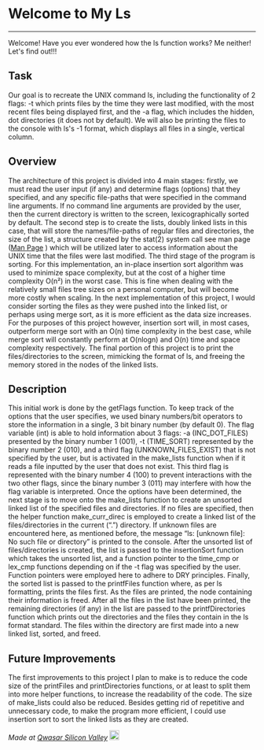 # Welcome to My Ls
***
Welcome! Have you ever wondered how the ls function works? Me neither! Let's find out!!!

## Task
Our goal is to recreate the UNIX command ls, including the functionality of 2 flags: -t which prints files by the time they were last modified, with the most recent files being displayed first, and the -a flag, which includes the hidden, dot directories (it does not by default). We will also be printing the files to the console with ls's -1 format, which displays all files in a single, vertical column. 


## Overview
The architecture of this project is divided into 4 main stages: firstly, we must read the user input (if any) and determine flags (options) that they specified, and any specific file-paths that were specified in the command line arguments. If no command line arguments are provided by the user, then the current directory is written to the screen, lexicographically sorted by default. The second step is to create the lists, doubly linked lists in this case, that will store the names/file-paths of regular files and directories, the size of the list, a structure created by the stat(2) system call see man page ([Man Page](https://man7.org/linux/man-pages/man2/lstat.2.html#:~:text=The%20fields%20in%20the%20stat,the%20file%20type%20and%20mode) ) which will be utilized later to access information about the UNIX time that the files were last modified. The third stage of the program is sorting. For this implementation, an in-place insertion sort algorithm was used to minimize space complexity, but at the cost of a higher time complexity O(n²) in the worst case. This is fine when dealing with the relatively small files tree sizes on a personal computer, but will become more costly when scaling. In the next implementation of this project, I would consider sorting the files as they were pushed into the linked list, or perhaps using merge sort, as it is more efficient as the data size increases. For the purposes of this project however, insertion sort will, in most cases, outperform merge sort with an O(n) time complexity in the best case, while merge sort will constantly perform at O(nlogn) and O(n) time and space complexity respectively. The final portion of this project is to print the files/directories to the screen, mimicking the format of ls, and freeing the memory  stored in the nodes of the linked lists.

## Description
This initial work is done by the getFlags function. To keep track of the options that the user specifies, we used binary numbers/bit operators to store the information in a single, 3 bit binary number (by default 0). The flag variable (int) is able to hold information about 3 flags: -a (INC_DOT_FILES) presented by the binary number 1 (001), -t (TIME_SORT) represented by the binary number 2 (010), and a third flag (UNKNOWN_FILES_EXIST) that is not specified by the user, but is activated in the make_lists function when if it reads a file inputted by the user that does not exist. This third flag is represented with the binary number 4 (100) to prevent interactions with the two other flags, since the binary number 3 (011) may interfere with how the flag variable is interpreted.
Once the options have been determined, the next stage is to move onto the make_lists function to create an unsorted linked list of the specified files and directories. If no files are specified, then the helper function make_curr_direc is employed to create a linked list of the files/directories in the current (“.”) directory. If unknown files are encountered here, as mentioned before, the message “ls: [unknown file]: No such file or directory” is printed to the console. 
After the unsorted list of files/directories is created, the list is passed to the insertionSort function which takes the unsorted list, and a function pointer to the time_cmp or lex_cmp functions depending on if the -t flag was specified by the user. Function pointers were employed here to adhere to DRY principles. Finally, the sorted list is passed to the printfFiles function where, as per ls formatting, prints the files first. As the files are printed, the node containing their information is freed. After all the files in the list have been printed, the remaining directories (if any) in the list are passed to the printfDirectories function which prints out the directories and the files they contain in the ls format standard. The files within the directory are first made into a new linked list, sorted, and freed. 

## Future Improvements
The first improvements to this project I plan to make is to reduce the code size of the printFiles and printDirectories functions, or at least to split them into more helper functions, to increase the readability of the code. The size of make_lists could also be reduced. Besides getting rid of repetitive and unnecessary code, to make the program more efficient, I could use insertion sort to sort the linked lists as they are created. 


<span><i>Made at <a href='https://qwasar.io'>Qwasar Silicon Valley</a></i></span>
<span><img alt='Qwasar Silicon Valley Logo' src='https://storage.googleapis.com/qwasar-public/qwasar-logo_50x50.png' width='20px'></span>
